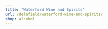 ```yaml
---
title: "Waterford Wine and Spirits"
url: /delafield/waterford-wine-and-spirits/
shop: alcohol
---
```

